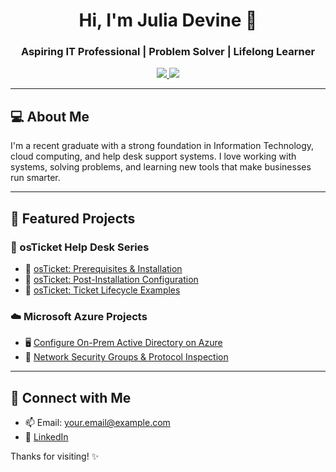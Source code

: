 <h1 align="center">Hi, I'm Julia Devine 👋</h1>
<h3 align="center">Aspiring IT Professional | Problem Solver | Lifelong Learner</h3>

<p align="center">
  <a href="https://www.linkedin.com/in/julia-devine-560aba303" target="_blank">
    <img src="https://img.shields.io/badge/-LinkedIn-0077B5?style=flat-square&logo=linkedin&logoColor=white"/>
  </a>
  <a href="mailto:your.email@example.com">
    <img src="https://img.shields.io/badge/-Email-D14836?style=flat-square&logo=gmail&logoColor=white"/>
  </a>
</p>

---

## 💻 About Me

I'm a recent graduate with a strong foundation in Information Technology, cloud computing, and help desk support systems. I love working with systems, solving problems, and learning new tools that make businesses run smarter.

---

## 📁 Featured Projects

### 🎫 osTicket Help Desk Series
- 🧩 [osTicket: Prerequisites & Installation](https://github.com/julia-devine/osticket-prereqs)
- 🔧 [osTicket: Post-Installation Configuration](https://github.com/julia-devine/post-install-config)
- 🔁 [osTicket: Ticket Lifecycle Examples](https://github.com/julia-devine/ticket-lifecycle)

### ☁️ Microsoft Azure Projects
- 🖥️ [Configure On-Prem Active Directory on Azure](https://github.com/julia-devine/configure-ad)
- 🔐 [Network Security Groups & Protocol Inspection](https://github.com/julia-devine/azure-network-protocols)

---

## 🤝 Connect with Me

- 📫 Email: your.email@example.com
- 💼 [LinkedIn](https://www.linkedin.com/in/julia-devine-560aba303)

Thanks for visiting! ✨
